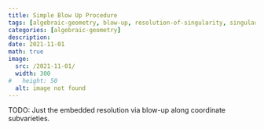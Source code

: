 ```yaml
---
title: Simple Blow Up Procedure
tags: [algebraic-geometry, blow-up, resolution-of-singularity, singular-learning-theory, ]
categories: [algebraic-geometry]
description: 
date: 2021-11-01
math: true
image: 
  src: /2021-11-01/
  width: 300
#   height: 50
  alt: image not found
---
```



TODO: Just the embedded resolution via blow-up along coordinate subvarieties. 

